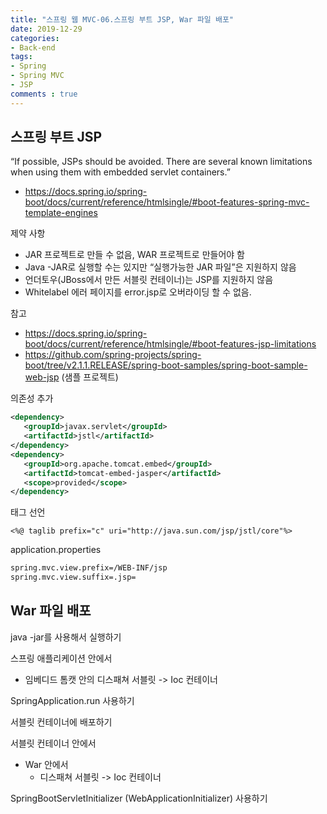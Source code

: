 ```yaml
---  
title: "스프링 웹 MVC-06.스프링 부트 JSP, War 파일 배포"
date: 2019-12-29
categories: 
- Back-end
tags:
- Spring 
- Spring MVC
- JSP
comments : true
---
```


## 스프링 부트 JSP
“If possible, JSPs should be avoided. There are several known limitations when using them with embedded servlet containers.”
- https://docs.spring.io/spring-boot/docs/current/reference/htmlsingle/#boot-features-spring-mvc-template-engines

제약 사항
- JAR 프로젝트로 만들 수 없음, WAR 프로젝트로 만들어야 함
- Java -JAR로 실행할 수는 있지만 “실행가능한 JAR 파일”은 지원하지 않음
- 언더토우(JBoss에서 만든 서블릿 컨테이너)는 JSP를 지원하지 않음
- Whitelabel 에러 페이지를 error.jsp로 오버라이딩 할 수 없음.

참고
- https://docs.spring.io/spring-boot/docs/current/reference/htmlsingle/#boot-features-jsp-limitations
- https://github.com/spring-projects/spring-boot/tree/v2.1.1.RELEASE/spring-boot-samples/spring-boot-sample-web-jsp (샘플 프로젝트)

의존성 추가
~~~xml
<dependency>
   <groupId>javax.servlet</groupId>
   <artifactId>jstl</artifactId>
</dependency>
<dependency>
   <groupId>org.apache.tomcat.embed</groupId>
   <artifactId>tomcat-embed-jasper</artifactId>
   <scope>provided</scope>
</dependency>
~~~

태그 선언
~~~
<%@ taglib prefix="c" uri="http://java.sun.com/jsp/jstl/core"%>
~~~

application.properties
~~~xml
spring.mvc.view.prefix=/WEB-INF/jsp
spring.mvc.view.suffix=.jsp=
~~~


## War 파일 배포

java -jar를 사용해서 실행하기

스프링 애플리케이션 안에서
 - 임베디드 톰캣 안의 디스패쳐 서블릿 -> Ioc 컨테이너    

SpringApplication.run 사용하기


서블릿 컨테이너에 배포하기

서블릿 컨테이너 안에서     
 - War 안에서    
    - 디스패쳐 서블릿 -> Ioc 컨테이너 
       
SpringBootServletInitializer (WebApplicationInitializer) 사용하기

